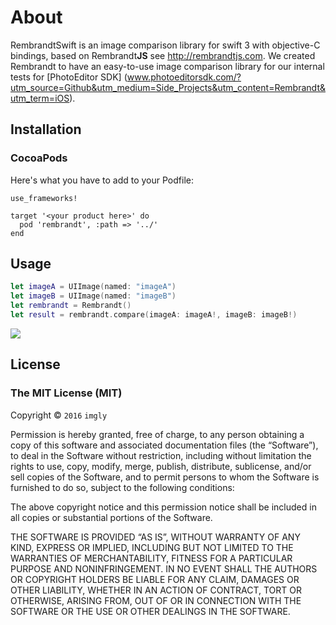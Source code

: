 # About

RembrandtSwift is an image comparison library for swift 3 with objective-C bindings, based on Rembrandt**JS** see http://rembrandtjs.com. We created Rembrandt to have an easy-to-use image comparison library for our internal tests for [PhotoEditor SDK] (www.photoeditorsdk.com/?utm_source=Github&utm_medium=Side_Projects&utm_content=Rembrandt&utm_term=iOS). 

## Installation
### CocoaPods
Here's what you have to add to your Podfile:

```
use_frameworks!

target '<your product here>' do
  pod 'rembrandt', :path => '../'
end

```
## Usage
```swift
let imageA = UIImage(named: "imageA")
let imageB = UIImage(named: "imageB")
let rembrandt = Rembrandt()
let result = rembrandt.compare(imageA: imageA!, imageB: imageB!)
```

![](./result.png)

## License

### The MIT License (MIT)

Copyright © `2016` `imgly`

Permission is hereby granted, free of charge, to any person
obtaining a copy of this software and associated documentation
files (the “Software”), to deal in the Software without
restriction, including without limitation the rights to use,
copy, modify, merge, publish, distribute, sublicense, and/or sell
copies of the Software, and to permit persons to whom the
Software is furnished to do so, subject to the following
conditions:

The above copyright notice and this permission notice shall be
included in all copies or substantial portions of the Software.

THE SOFTWARE IS PROVIDED “AS IS”, WITHOUT WARRANTY OF ANY KIND,
EXPRESS OR IMPLIED, INCLUDING BUT NOT LIMITED TO THE WARRANTIES
OF MERCHANTABILITY, FITNESS FOR A PARTICULAR PURPOSE AND
NONINFRINGEMENT. IN NO EVENT SHALL THE AUTHORS OR COPYRIGHT
HOLDERS BE LIABLE FOR ANY CLAIM, DAMAGES OR OTHER LIABILITY,
WHETHER IN AN ACTION OF CONTRACT, TORT OR OTHERWISE, ARISING
FROM, OUT OF OR IN CONNECTION WITH THE SOFTWARE OR THE USE OR
OTHER DEALINGS IN THE SOFTWARE.
